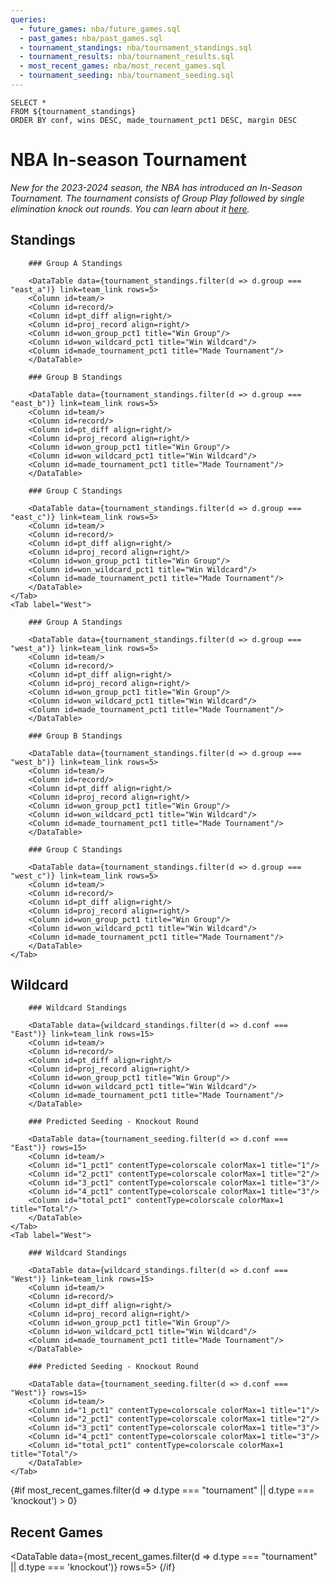 ```yaml
---
queries:
  - future_games: nba/future_games.sql
  - past_games: nba/past_games.sql
  - tournament_standings: nba/tournament_standings.sql
  - tournament_results: nba/tournament_results.sql
  - most_recent_games: nba/most_recent_games.sql
  - tournament_seeding: nba/tournament_seeding.sql
---
```


```wildcard_standings
SELECT *
FROM ${tournament_standings}
ORDER BY conf, wins DESC, made_tournament_pct1 DESC, margin DESC
```

# NBA In-season Tournament

_New for the 2023-2024 season, the NBA has introduced an In-Season Tournament. The tournament consists of Group Play followed by single elimination knock out rounds. You can learn about it [here](https://www.nba.com/news/in-season-tournament-101)._

## Standings

<Tabs>
    <Tab label="East">

        ### Group A Standings

        <DataTable data={tournament_standings.filter(d => d.group === "east_a")} link=team_link rows=5>
        <Column id=team/>
        <Column id=record/>
        <Column id=pt_diff align=right/>
        <Column id=proj_record align=right/>
        <Column id=won_group_pct1 title="Win Group"/>
        <Column id=won_wildcard_pct1 title="Win Wildcard"/>
        <Column id=made_tournament_pct1 title="Made Tournament"/>
        </DataTable>

        ### Group B Standings

        <DataTable data={tournament_standings.filter(d => d.group === "east_b")} link=team_link rows=5>
        <Column id=team/>
        <Column id=record/>
        <Column id=pt_diff align=right/>
        <Column id=proj_record align=right/>
        <Column id=won_group_pct1 title="Win Group"/>
        <Column id=won_wildcard_pct1 title="Win Wildcard"/>
        <Column id=made_tournament_pct1 title="Made Tournament"/>
        </DataTable>

        ### Group C Standings

        <DataTable data={tournament_standings.filter(d => d.group === "east_c")} link=team_link rows=5>
        <Column id=team/>
        <Column id=record/>
        <Column id=pt_diff align=right/>
        <Column id=proj_record align=right/>
        <Column id=won_group_pct1 title="Win Group"/>
        <Column id=won_wildcard_pct1 title="Win Wildcard"/>
        <Column id=made_tournament_pct1 title="Made Tournament"/>
        </DataTable>
    </Tab>
    <Tab label="West">

        ### Group A Standings

        <DataTable data={tournament_standings.filter(d => d.group === "west_a")} link=team_link rows=5>
        <Column id=team/>
        <Column id=record/>
        <Column id=pt_diff align=right/>
        <Column id=proj_record align=right/>
        <Column id=won_group_pct1 title="Win Group"/>
        <Column id=won_wildcard_pct1 title="Win Wildcard"/>
        <Column id=made_tournament_pct1 title="Made Tournament"/>
        </DataTable>

        ### Group B Standings

        <DataTable data={tournament_standings.filter(d => d.group === "west_b")} link=team_link rows=5>
        <Column id=team/>
        <Column id=record/>
        <Column id=pt_diff align=right/>
        <Column id=proj_record align=right/>
        <Column id=won_group_pct1 title="Win Group"/>
        <Column id=won_wildcard_pct1 title="Win Wildcard"/>
        <Column id=made_tournament_pct1 title="Made Tournament"/>
        </DataTable>

        ### Group C Standings

        <DataTable data={tournament_standings.filter(d => d.group === "west_c")} link=team_link rows=5>
        <Column id=team/>
        <Column id=record/>
        <Column id=pt_diff align=right/>
        <Column id=proj_record align=right/>
        <Column id=won_group_pct1 title="Win Group"/>
        <Column id=won_wildcard_pct1 title="Win Wildcard"/>
        <Column id=made_tournament_pct1 title="Made Tournament"/>
        </DataTable>
    </Tab>
</Tabs>

## Wildcard

<Tabs>
    <Tab label="East">

        ### Wildcard Standings

        <DataTable data={wildcard_standings.filter(d => d.conf === "East")} link=team_link rows=15>
        <Column id=team/>
        <Column id=record/>
        <Column id=pt_diff align=right/>
        <Column id=proj_record align=right/>
        <Column id=won_group_pct1 title="Win Group"/>
        <Column id=won_wildcard_pct1 title="Win Wildcard"/>
        <Column id=made_tournament_pct1 title="Made Tournament"/>
        </DataTable>

        ### Predicted Seeding - Knockout Round

        <DataTable data={tournament_seeding.filter(d => d.conf === "East")} rows=15>
        <Column id=team/>
        <Column id="1_pct1" contentType=colorscale colorMax=1 title="1"/>
        <Column id="2_pct1" contentType=colorscale colorMax=1 title="2"/>
        <Column id="3_pct1" contentType=colorscale colorMax=1 title="3"/>
        <Column id="4_pct1" contentType=colorscale colorMax=1 title="3"/>
        <Column id="total_pct1" contentType=colorscale colorMax=1 title="Total"/>
        </DataTable>
    </Tab>
    <Tab label="West">

        ### Wildcard Standings

        <DataTable data={wildcard_standings.filter(d => d.conf === "West")} link=team_link rows=15>
        <Column id=team/>
        <Column id=record/>
        <Column id=pt_diff align=right/>
        <Column id=proj_record align=right/>
        <Column id=won_group_pct1 title="Win Group"/>
        <Column id=won_wildcard_pct1 title="Win Wildcard"/>
        <Column id=made_tournament_pct1 title="Made Tournament"/>
        </DataTable>

        ### Predicted Seeding - Knockout Round

        <DataTable data={tournament_seeding.filter(d => d.conf === "West")} rows=15>
        <Column id=team/>
        <Column id="1_pct1" contentType=colorscale colorMax=1 title="1"/>
        <Column id="2_pct1" contentType=colorscale colorMax=1 title="2"/>
        <Column id="3_pct1" contentType=colorscale colorMax=1 title="3"/>
        <Column id="4_pct1" contentType=colorscale colorMax=1 title="3"/>
        <Column id="total_pct1" contentType=colorscale colorMax=1 title="Total"/>
        </DataTable>
    </Tab>
</Tabs>
        
{#if most_recent_games.filter(d => d.type === "tournament" || d.type === 'knockout') > 0}
## Recent Games

<DataTable data={most_recent_games.filter(d => d.type === "tournament" || d.type === 'knockout')} rows=5>
  <Column id=date/>
  <Column id=visiting_team/>
  <Column id=" "/>
  <Column id=home_team/>
  <Column id=winning_team/>
  <Column id=score/>
</DataTable>
{/if}